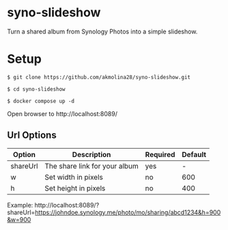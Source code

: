 # syno-slideshow

Turn a shared album from Synology Photos into a simple slideshow.

# Setup

```
$ git clone https://github.com/akmolina28/syno-slideshow.git

$ cd syno-slideshow

$ docker compose up -d
```

Open browser to http://localhost:8089/

## Url Options

|Option|Description|Required|Default|
|-|-|-|-|
|shareUrl|The share link for your album|yes|-
|w|Set width in pixels|no|600
|h|Set height in pixels|no|400

Example: http://localhost:8089/?shareUrl=https://johndoe.synology.me/photo/mo/sharing/abcd1234&h=900&w=900